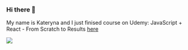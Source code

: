 ### Hi there 👋 
My name is Kateryna and I just finised course on Udemy: JavaScript + React - From Scratch to Results [here](https://www.udemy.com/course/javascript_full/)


<a href="https://github.com/novak-k">
  <img align="center" src="https://github-readme-stats.vercel.app/api?username=novak-k&show_icons=true&include_all_commits=true&count_private=true&hide=contribs&theme=radical&border_radius=20" />
</a>


<!--
**novak-k/novak-k** is a ✨ _special_ ✨ repository because its `README.md` (this file) appears on your GitHub profile.

Here are some ideas to get you started:

- 🔭 I’m currently working on ...
- 🌱 I’m currently learning ...
- 👯 I’m looking to collaborate on ...
- 🤔 I’m looking for help with ...
- 💬 Ask me about ...
- 📫 How to reach me: ...
- 😄 Pronouns: ...
- ⚡ Fun fact: ...
-->
